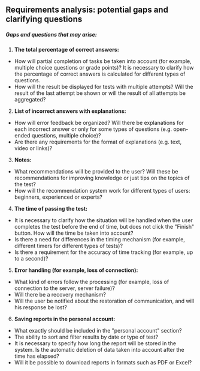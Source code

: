 ## Requirements analysis: potential gaps and clarifying questions
##### Gaps and questions that may arise:
1. __The total percentage of correct answers:__
* How will partial completion of tasks be taken into account (for example, multiple choice questions or grade points)? It is necessary to clarify how the percentage of correct answers is calculated for different types of questions. 
* How will the result be displayed for tests with multiple attempts? Will the result of the last attempt be shown or will the result of all attempts be aggregated?
2. __List of incorrect answers with explanations:__
* How will error feedback be organized? Will there be explanations for each incorrect answer or only for some types of questions (e.g. open-ended questions, multiple choice)?
* Are there any requirements for the format of explanations (e.g. text, video or links)?
3. __Notes:__
* What recommendations will be provided to the user? Will these be recommendations for improving knowledge or just tips on the topics of the test?
* How will the recommendation system work for different types of users: beginners, experienced or experts?
4. __The time of passing the test:__
* It is necessary to clarify how the situation will be handled when the user completes the test before the end of time, but does not click the "Finish" button. How will the time be taken into account?
* Is there a need for differences in the timing mechanism (for example, different timers for different types of tests)?
* Is there a requirement for the accuracy of time tracking (for example, up to a second)?
5. __Error handling (for example, loss of connection):__
* What kind of errors follow the processing (for example, loss of connection to the server, server failure)?
* Will there be a recovery mechanism?
* Will the user be notified about the restoration of communication, and will his response be lost?
6. __Saving reports in the personal account:__
* What exactly should be included in the "personal account" section?
* The ability to sort and filter results by date or type of test?
* It is necessary to specify how long the report will be stored in the system. Is the automatic deletion of data taken into account after the time has elapsed?
* Will it be possible to download reports in formats such as PDF or Excel?
